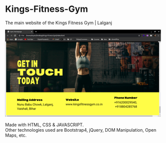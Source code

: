 # Kings-Fitness-Gym

The main website of the Kings Fitness Gym | Lalganj

<img src = "https://github.com/ShyamPraveenSingh/Kings-Fitness-Gym/blob/master/king.png" height= 90%>


Made with HTML, CSS & JAVASCRIPT.<br>
Other technologies used are Bootstrap4, jQuery, DOM Manipulation, Open Maps, etc.
